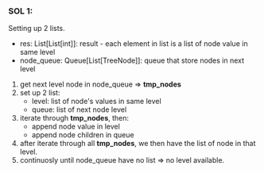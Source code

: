 ### SOL 1:


Setting up 2 lists.

- res: List[List[int]]: result - each element in list is a list of node value in same level
- node_queue: Queue[List[TreeNode]]: queue that store nodes in next level


1. get next level node in node_queue => **tmp_nodes**
2. set up 2 list: 
    - level: list of node's values in same level
    - queue: list of next node level
3. iterate through **tmp_nodes**, then:
    - append node value in level
    - append node children in queue
4. after iterate through all **tmp_nodes**, we then have the list of node in that level.
5. continuosly until node_queue have no list => no level available.